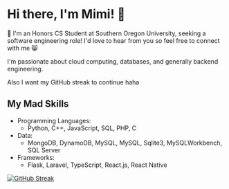 # Hi there, I'm Mimi! 👋

💟 I'm an Honors CS Student at Southern Oregon University, seeking a software engineering role! I'd love to hear from you so feel free to connect with me 😸

I'm passionate about cloud computing, databases, and generally backend engineering.

Also I want my GitHub streak to continue haha

## My Mad Skills
- Programming Languages:
  - Python, C++, JavaScript, SQL, PHP, C
- Data:
  - MongoDB, DynamoDB, MySQL, MySQL, Sqlite3, MySQLWorkbench, SQL Server
- Frameworks:
  - Flask, Laravel, TypeScript, React.js, React Native
 

[![GitHub Streak](https://streak-stats.demolab.com/?user=cutecatfann&theme=highcontrast&card_width=700&starting_year=2022)](https://git.io/streak-stats)
